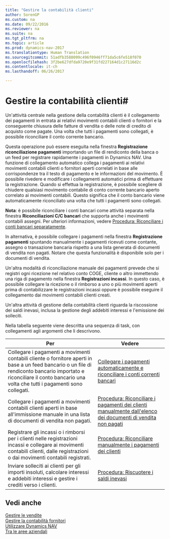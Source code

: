 ```yaml
---
title: "Gestire la contabilità clienti"
author: SorenGP
ms.custom: na
ms.date: 09/22/2016
ms.reviewer: na
ms.suite: na
ms.tgt_pltfrm: na
ms.topic: article
ms.prod: dynamics-nav-2017
ms.translationtype: Human Translation
ms.sourcegitcommit: 51adfb3588099c496f0946ff71da5c6fe518f070
ms.openlocfilehash: 3f2be627dfda9720e9f31fd227164d1c27116d2c
ms.contentlocale: it-ch
ms.lasthandoff: 06/26/2017

---
```


# <a name="manage-receivables"></a>Gestire la contabilità clienti#
Un'attività centrale nella gestione della contabilità clienti è il collegamento dei pagamenti in entrata ai relativi movimenti contabili clienti o fornitori e la conseguente chiusura delle fatture di vendita o delle note di credito di acquisto come pagate. Una volta che tutti i pagamenti sono collegati, è possibile riconciliare il conto corrente bancario.  

Questa operazione può essere eseguita nella finestra **Registrazione riconciliazione pagamenti** importando un file di rendiconto della banca o un feed per registrare rapidamente i pagamenti in Dynamics NAV. Una funzione di collegamento automatico collega i pagamenti ai relativi movimenti contabili clienti o fornitori aperti correlati in base alle corrispondenze tra il testo di pagamento e le informazioni del movimento. È possibile rivedere e modificare i collegamenti automatici prima di effettuare la registrazione. Quando si effettua la registrazione, è possibile scegliere di chiudere qualsiasi movimento contabile di conto corrente bancario aperto correlato ai movimenti contabili. Questo significa che il conto bancario viene automaticamente riconciliato una volta che tutti i pagamenti sono collegati.

**Nota**: è possibile riconciliare i conti bancari come attività separata nella finestra **Riconciliazioni C/C bancari** che supporta anche i movimenti contabili assegni. Per ulteriori informazioni, vedere [Procedura: Riconciliare i conti bancari separatamente](bank-how-reconcile-bank-accounts-separately.md).

In alternativa, è possibile collegare i pagamenti nella finestra **Registrazione pagamenti** spuntando manualmente i pagamenti ricevuti come contante, assegno o transazione bancaria rispetto a una lista generata di documenti di vendita non pagati. Notare che questa funzionalità è disponibile solo per i documenti di vendita.

Un'altra modalità di riconciliazione manuale dei pagamenti prevede che si registri ogni ricezione nel relativo conto COGE, cliente o altro immettendo una riga di pagamento nella finestra **Registrazioni incassi**. In questo caso, è possibile collegare la ricezione o il rimborso a uno o più movimenti aperti prima di contabilizzare le registrazioni incassi oppure è possibile eseguire il collegamento dai movimenti contabili clienti creati.

Un'altra attività di gestione della contabilità clienti riguarda la riscossione dei saldi inevasi, inclusa la gestione degli addebiti interessi e l'emissione dei solleciti.

Nella tabella seguente viene descritta una sequenza di task, con collegamenti agli argomenti che li descrivono.

|Per |Vedere |
|---|----|
|Collegare i pagamenti a movimenti contabili cliente o fornitore aperti in base a un feed bancario o un file di rendiconto bancario importato e riconciliare il conto bancario una volta che tutti i pagamenti sono collegati.|[Collegare i pagamenti automaticamente e riconciliare i conti correnti bancari](receivables-apply-payments-auto-reconcile-bank-accounts.md)|
|Collegare i pagamenti a movimenti contabili clienti aperti in base all'immissione manuale in una lista di documenti di vendita non pagati. | [Procedura: Riconciliare i pagamenti dei clienti manualmente dall'elenco dei documenti di vendita non pagati](receivables-how-reconcile-customer-payments-list-unpaid-sales-documents.md)|
|Registrare gli incassi o i rimborsi per i clienti nelle registrazioni incassi e collegare ai movimenti contabili clienti, dalle registrazioni o dai movimenti contabili registrati. | [Procedura: Riconciliare manualmente i pagamenti dei clienti](receivables-how-apply-sales-transactions-manually.md) |
|Inviare solleciti ai clienti per gli importi insoluti, calcolare interessi e addebiti interessi e gestire i crediti verso i clienti. | [Procedura: Riscuotere i saldi inevasi](receivables-collect-outstanding-balances.md) |

## <a name="see-also"></a>Vedi anche
[Gestire le vendite](sales-manage-sales.md)  
[Gestire la contabilità fornitori](payables-manage-payables.md)  
[Utilizzare Dynamics NAV](ui-work-product.md)  
[Tra le aree aziendali](ui-across-business-areas.md)

